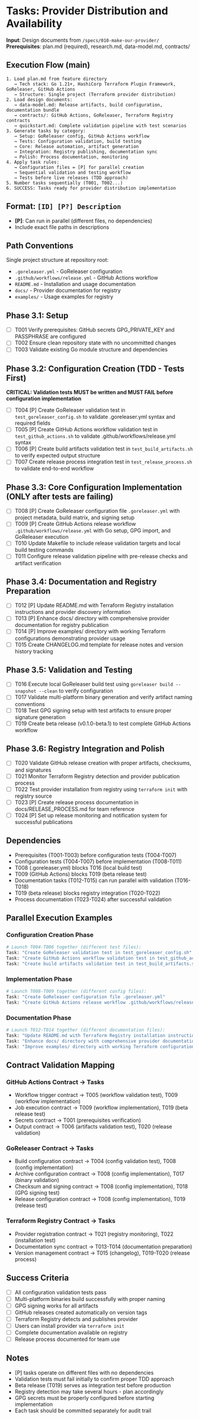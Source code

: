 # Tasks: Provider Distribution and Availability

**Input**: Design documents from `/specs/010-make-our-provider/`
**Prerequisites**: plan.md (required), research.md, data-model.md, contracts/

## Execution Flow (main)
```
1. Load plan.md from feature directory
   → Tech stack: Go 1.21+, HashiCorp Terraform Plugin Framework, GoReleaser, GitHub Actions
   → Structure: Single project (Terraform provider distribution)
2. Load design documents:
   → data-model.md: Release artifacts, build configuration, documentation bundle
   → contracts/: GitHub Actions, GoReleaser, Terraform Registry contracts
   → quickstart.md: Complete validation pipeline with test scenarios
3. Generate tasks by category:
   → Setup: GoReleaser config, GitHub Actions workflow
   → Tests: Configuration validation, build testing
   → Core: Release automation, artifact generation
   → Integration: Registry publishing, documentation sync
   → Polish: Process documentation, monitoring
4. Apply task rules:
   → Configuration files = [P] for parallel creation
   → Sequential validation and testing workflow
   → Tests before live releases (TDD approach)
5. Number tasks sequentially (T001, T002...)
6. SUCCESS: Tasks ready for provider distribution implementation
```

## Format: `[ID] [P?] Description`
- **[P]**: Can run in parallel (different files, no dependencies)
- Include exact file paths in descriptions

## Path Conventions
Single project structure at repository root:
- `.goreleaser.yml` - GoReleaser configuration
- `.github/workflows/release.yml` - GitHub Actions workflow
- `README.md` - Installation and usage documentation
- `docs/` - Provider documentation for registry
- `examples/` - Usage examples for registry

## Phase 3.1: Setup
- [ ] T001 Verify prerequisites: GitHub secrets GPG_PRIVATE_KEY and PASSPHRASE are configured
- [ ] T002 Ensure clean repository state with no uncommitted changes
- [ ] T003 Validate existing Go module structure and dependencies

## Phase 3.2: Configuration Creation (TDD - Tests First)
**CRITICAL: Validation tests MUST be written and MUST FAIL before configuration implementation**
- [ ] T004 [P] Create GoReleaser validation test in `test_goreleaser_config.sh` to validate .goreleaser.yml syntax and required fields
- [ ] T005 [P] Create GitHub Actions workflow validation test in `test_github_actions.sh` to validate .github/workflows/release.yml syntax
- [ ] T006 [P] Create build artifacts validation test in `test_build_artifacts.sh` to verify expected output structure
- [ ] T007 Create release process integration test in `test_release_process.sh` to validate end-to-end workflow

## Phase 3.3: Core Configuration Implementation (ONLY after tests are failing)
- [ ] T008 [P] Create GoReleaser configuration file `.goreleaser.yml` with project metadata, build matrix, and signing setup
- [ ] T009 [P] Create GitHub Actions release workflow `.github/workflows/release.yml` with Go setup, GPG import, and GoReleaser execution
- [ ] T010 Update Makefile to include release validation targets and local build testing commands
- [ ] T011 Configure release validation pipeline with pre-release checks and artifact verification

## Phase 3.4: Documentation and Registry Preparation
- [ ] T012 [P] Update README.md with Terraform Registry installation instructions and provider discovery information
- [ ] T013 [P] Enhance docs/ directory with comprehensive provider documentation for registry publication
- [ ] T014 [P] Improve examples/ directory with working Terraform configurations demonstrating provider usage
- [ ] T015 Create CHANGELOG.md template for release notes and version history tracking

## Phase 3.5: Validation and Testing
- [ ] T016 Execute local GoReleaser build test using `goreleaser build --snapshot --clean` to verify configuration
- [ ] T017 Validate multi-platform binary generation and verify artifact naming conventions
- [ ] T018 Test GPG signing setup with test artifacts to ensure proper signature generation
- [ ] T019 Create beta release (v0.1.0-beta.1) to test complete GitHub Actions workflow

## Phase 3.6: Registry Integration and Polish
- [ ] T020 Validate GitHub release creation with proper artifacts, checksums, and signatures
- [ ] T021 Monitor Terraform Registry detection and provider publication process
- [ ] T022 Test provider installation from registry using `terraform init` with registry source
- [ ] T023 [P] Create release process documentation in docs/RELEASE_PROCESS.md for team reference
- [ ] T024 [P] Set up release monitoring and notification system for successful publications

## Dependencies
- Prerequisites (T001-T003) before configuration tests (T004-T007)
- Configuration tests (T004-T007) before implementation (T008-T011)
- T008 (.goreleaser.yml) blocks T016 (local build test)
- T009 (GitHub Actions) blocks T019 (beta release test)
- Documentation tasks (T012-T015) can run parallel with validation (T016-T018)
- T019 (beta release) blocks registry integration (T020-T022)
- Process documentation (T023-T024) after successful validation

## Parallel Execution Examples

### Configuration Creation Phase
```bash
# Launch T004-T006 together (different test files):
Task: "Create GoReleaser validation test in test_goreleaser_config.sh"
Task: "Create GitHub Actions workflow validation test in test_github_actions.sh"  
Task: "Create build artifacts validation test in test_build_artifacts.sh"
```

### Implementation Phase
```bash
# Launch T008-T009 together (different config files):
Task: "Create GoReleaser configuration file .goreleaser.yml"
Task: "Create GitHub Actions release workflow .github/workflows/release.yml"
```

### Documentation Phase
```bash
# Launch T012-T014 together (different documentation files):
Task: "Update README.md with Terraform Registry installation instructions"
Task: "Enhance docs/ directory with comprehensive provider documentation"
Task: "Improve examples/ directory with working Terraform configurations"
```

## Contract Validation Mapping

### GitHub Actions Contract → Tasks
- Workflow trigger contract → T005 (workflow validation test), T009 (workflow implementation)
- Job execution contract → T009 (workflow implementation), T019 (beta release test)
- Secrets contract → T001 (prerequisites verification)
- Output contract → T006 (artifacts validation test), T020 (release validation)

### GoReleaser Contract → Tasks
- Build configuration contract → T004 (config validation test), T008 (config implementation)
- Archive configuration contract → T008 (config implementation), T017 (binary validation)
- Checksum and signing contract → T008 (config implementation), T018 (GPG signing test)
- Release configuration contract → T008 (config implementation), T019 (release test)

### Terraform Registry Contract → Tasks
- Provider registration contract → T021 (registry monitoring), T022 (installation test)
- Documentation sync contract → T013-T014 (documentation preparation)
- Version management contract → T015 (changelog), T019-T020 (release process)

## Success Criteria
- [ ] All configuration validation tests pass
- [ ] Multi-platform binaries build successfully with proper naming
- [ ] GPG signing works for all artifacts
- [ ] GitHub releases created automatically on version tags
- [ ] Terraform Registry detects and publishes provider
- [ ] Users can install provider via `terraform init`
- [ ] Complete documentation available on registry
- [ ] Release process documented for team use

## Notes
- [P] tasks operate on different files with no dependencies
- Validation tests must fail initially to confirm proper TDD approach
- Beta release (T019) serves as integration test before production
- Registry detection may take several hours - plan accordingly
- GPG secrets must be properly configured before starting implementation
- Each task should be committed separately for audit trail
